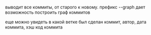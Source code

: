 выводит все коммиты, от старого к новому.  префикс --graph дает возможность построить граф коммитов

еще можно увидеть в какой ветке был сделан коммит, автор, дата коммита, хэш код коммита